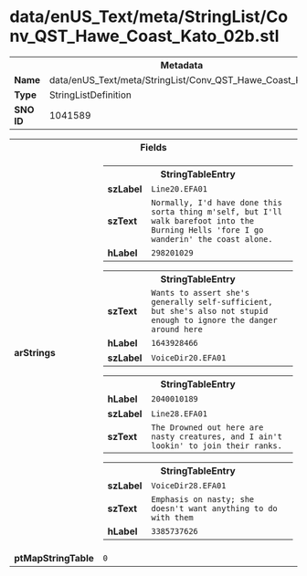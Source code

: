 <h1>data/enUS_Text/meta/StringList/Conv_QST_Hawe_Coast_Kato_02b.stl</h1><table><tr><th colspan="100%">Metadata</th></tr><tr><td><b>Name</b></td><td>data/enUS_Text/meta/StringList/Conv_QST_Hawe_Coast_Kato_02b.stl</td></tr><tr><td><b>Type</b></td><td>StringListDefinition</td></tr><tr><td><b>SNO ID</b></td><td>1041589</td></tr></table>

<table><tr><th colspan="100%">Fields</th></tr><tr><td><b>arStrings</b></td><td><table><tr><th colspan="100%">StringTableEntry</th></tr><tr><td><b>szLabel</b></td><td><code>Line20.EFA01</code></td></tr><tr><td><b>szText</b></td><td><code>Normally, I'd have done this sorta thing m'self, but I'll walk barefoot into the Burning Hells 'fore I go wanderin' the coast alone.</code></td></tr><tr><td><b>hLabel</b></td><td><code>298201029</code></td></tr></table>


<table><tr><th colspan="100%">StringTableEntry</th></tr><tr><td><b>szText</b></td><td><code>Wants to assert she's generally self-sufficient, but she's also not stupid enough to ignore the danger around here</code></td></tr><tr><td><b>hLabel</b></td><td><code>1643928466</code></td></tr><tr><td><b>szLabel</b></td><td><code>VoiceDir20.EFA01</code></td></tr></table>


<table><tr><th colspan="100%">StringTableEntry</th></tr><tr><td><b>hLabel</b></td><td><code>2040010189</code></td></tr><tr><td><b>szLabel</b></td><td><code>Line28.EFA01</code></td></tr><tr><td><b>szText</b></td><td><code>The Drowned out here are nasty creatures, and I ain't lookin' to join their ranks.</code></td></tr></table>


<table><tr><th colspan="100%">StringTableEntry</th></tr><tr><td><b>szLabel</b></td><td><code>VoiceDir28.EFA01</code></td></tr><tr><td><b>szText</b></td><td><code>Emphasis on nasty; she doesn't want anything to do with them</code></td></tr><tr><td><b>hLabel</b></td><td><code>3385737626</code></td></tr></table>


</td></tr><tr><td><b>ptMapStringTable</b></td><td><code>0</code></td></tr></table>

